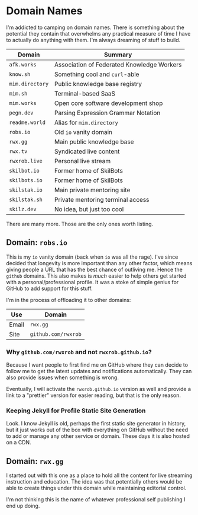 # Domain Names

I'm addicted to camping on domain names. There is something about the
potential they contain that overwhelms any practical measure of time I
have to actually do anything with them. I'm always dreaming of stuff to
build.

Domain|Summary
-|-
`afk.works`|Association of Federated Knowledge Workers
`know.sh`|Something cool and `curl`-able
`mim.directory`|Public knowledge base registry
`mim.sh`|Terminal-based SaaS
`mim.works`|Open core software development shop
`pegn.dev`|Parsing Expression Grammar Notation
`readme.world`|Alias for `mim.directory`
`robs.io`|Old `io` vanity domain
`rwx.gg`|Main public knowledge base
`rwx.tv`|Syndicated live content
`rwxrob.live`|Personal live stream
`skilbot.io`|Former home of SkilBots
`skilbots.io`|Former home of SkilBots
`skilstak.io`|Main private mentoring site
`skilstak.sh`|Private mentoring terminal access
`skilz.dev`|No idea, but just too cool

There are many more. Those are the only ones worth listing.

## Domain: `robs.io`

This is my `io` vanity domain (back when `io` was all the rage). I've
since decided that longevity is more important than any other factor,
which means giving people a URL that has the best chance of outliving
me. Hence the `github` domains. This also makes is *much* easier to help
others get started with a personal/professional profile. It was a stoke
of simple genius for GitHub to add support for this stuff.

I'm in the process of offloading it to other domains:

Use|Domain
-|-
Email|`rwx.gg`
Site|`github.com/rwxrob`

### Why `github.com/rwxrob` and not `rwxrob.github.io`? 

Because I want people to first find me on GitHub where they can decide
to follow me to get the latest updates and notifications automatically.
They can also provide issues when something is wrong.

Eventually, I will activate the `rwxrob.github.io` version as well and
provide a link to a "prettier" version for easier reading, but that is
the only reason.

### Keeping Jekyll for Profile Static Site Generation

Look. I know Jekyll is old, perhaps the first static site generator in
history, but it just works out of the box with everything on GitHub
without the need to add or manage any other service or domain. These
days it is also hosted on a CDN.

## Domain: `rwx.gg`

I started out with this one as a place to hold all the content for live
streaming instruction and education. The idea was that potentially
others would be able to create things under this domain while
maintaining editorial control.

I'm not thinking this is the name of whatever professional self
publishing I end up doing.

